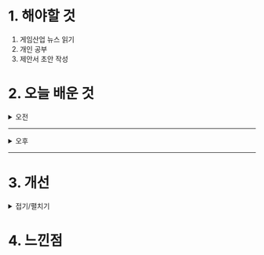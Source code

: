 
# 1. 해야할 것

1. 게임산업 뉴스 읽기 
2. 개인 공부  
3. 제안서 초안 작성



# 2. 오늘 배운 것

<details>
<summary>오전</summary>


</details>

****

<details>
<summary>오후</summary>


</details>

****


# 3. 개선


<details>
<summary>접기/펼치기</summary>


</details>



# 4. 느낀점


